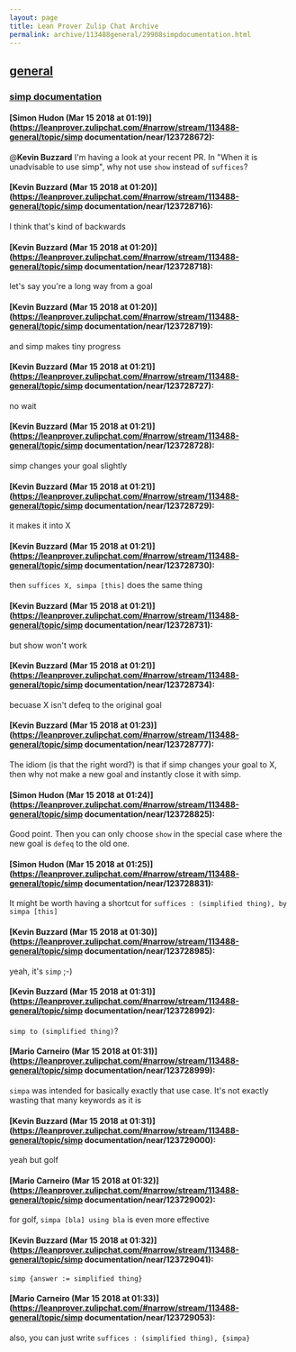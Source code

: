 ```yaml
---
layout: page
title: Lean Prover Zulip Chat Archive 
permalink: archive/113488general/29908simpdocumentation.html
---
```


## [general](index.html)
### [simp documentation](29908simpdocumentation.html)

#### [Simon Hudon (Mar 15 2018 at 01:19)](https://leanprover.zulipchat.com/#narrow/stream/113488-general/topic/simp documentation/near/123728672):
@**Kevin Buzzard** I'm having a look at your recent PR. In "When it is unadvisable to use simp", why not use `show` instead of `suffices`?

#### [Kevin Buzzard (Mar 15 2018 at 01:20)](https://leanprover.zulipchat.com/#narrow/stream/113488-general/topic/simp documentation/near/123728716):
I think that's kind of backwards

#### [Kevin Buzzard (Mar 15 2018 at 01:20)](https://leanprover.zulipchat.com/#narrow/stream/113488-general/topic/simp documentation/near/123728718):
let's say you're a long way from a goal

#### [Kevin Buzzard (Mar 15 2018 at 01:20)](https://leanprover.zulipchat.com/#narrow/stream/113488-general/topic/simp documentation/near/123728719):
and simp makes tiny progress

#### [Kevin Buzzard (Mar 15 2018 at 01:21)](https://leanprover.zulipchat.com/#narrow/stream/113488-general/topic/simp documentation/near/123728727):
no wait

#### [Kevin Buzzard (Mar 15 2018 at 01:21)](https://leanprover.zulipchat.com/#narrow/stream/113488-general/topic/simp documentation/near/123728728):
simp changes your goal slightly

#### [Kevin Buzzard (Mar 15 2018 at 01:21)](https://leanprover.zulipchat.com/#narrow/stream/113488-general/topic/simp documentation/near/123728729):
it makes it into X

#### [Kevin Buzzard (Mar 15 2018 at 01:21)](https://leanprover.zulipchat.com/#narrow/stream/113488-general/topic/simp documentation/near/123728730):
then `suffices X, simpa [this]` does the same thing

#### [Kevin Buzzard (Mar 15 2018 at 01:21)](https://leanprover.zulipchat.com/#narrow/stream/113488-general/topic/simp documentation/near/123728731):
but show won't work

#### [Kevin Buzzard (Mar 15 2018 at 01:21)](https://leanprover.zulipchat.com/#narrow/stream/113488-general/topic/simp documentation/near/123728734):
becuase X isn't defeq to the original goal

#### [Kevin Buzzard (Mar 15 2018 at 01:23)](https://leanprover.zulipchat.com/#narrow/stream/113488-general/topic/simp documentation/near/123728777):
The idiom (is that the right word?) is that if simp changes your goal to X, then why not make a new goal and instantly close it with simp.

#### [Simon Hudon (Mar 15 2018 at 01:24)](https://leanprover.zulipchat.com/#narrow/stream/113488-general/topic/simp documentation/near/123728825):
Good point. Then you can only choose `show` in the special case where the new goal is `defeq` to the old one.

#### [Simon Hudon (Mar 15 2018 at 01:25)](https://leanprover.zulipchat.com/#narrow/stream/113488-general/topic/simp documentation/near/123728831):
It might be worth having a shortcut for `suffices : (simplified thing), by simpa [this]`

#### [Kevin Buzzard (Mar 15 2018 at 01:30)](https://leanprover.zulipchat.com/#narrow/stream/113488-general/topic/simp documentation/near/123728985):
yeah, it's `simp` ;-)

#### [Kevin Buzzard (Mar 15 2018 at 01:31)](https://leanprover.zulipchat.com/#narrow/stream/113488-general/topic/simp documentation/near/123728992):
`simp to (simplified thing)`?

#### [Mario Carneiro (Mar 15 2018 at 01:31)](https://leanprover.zulipchat.com/#narrow/stream/113488-general/topic/simp documentation/near/123728999):
`simpa` was intended for basically exactly that use case. It's not exactly wasting that many keywords as it is

#### [Kevin Buzzard (Mar 15 2018 at 01:31)](https://leanprover.zulipchat.com/#narrow/stream/113488-general/topic/simp documentation/near/123729000):
yeah but golf

#### [Mario Carneiro (Mar 15 2018 at 01:32)](https://leanprover.zulipchat.com/#narrow/stream/113488-general/topic/simp documentation/near/123729002):
for golf, `simpa [bla] using bla` is even more effective

#### [Kevin Buzzard (Mar 15 2018 at 01:32)](https://leanprover.zulipchat.com/#narrow/stream/113488-general/topic/simp documentation/near/123729041):
`simp {answer := simplified thing}`

#### [Mario Carneiro (Mar 15 2018 at 01:33)](https://leanprover.zulipchat.com/#narrow/stream/113488-general/topic/simp documentation/near/123729053):
also, you can just write `suffices : (simplified thing), {simpa}`

